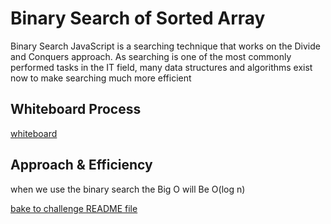# Binary Search of Sorted Array
Binary Search JavaScript is a searching technique that works on the Divide and Conquers approach. As searching is one of the most commonly performed tasks in the IT field, many data structures and algorithms exist now to make searching much more efficient

## Whiteboard Process
[whiteboard](array-binary-search.png)

## Approach & Efficiency
when we use the binary search  the Big O will Be O(log n)


[bake to challenge README file](/code-challenges/README.md)
